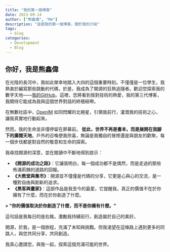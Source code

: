 ```yaml
---
title: "我的第一個博客"
date: 2023-09-14
author: ["熊鑫偉", "Me"]
description: "這是我的第一個博客，關於我的介紹"
tags:
  - blog
categories:
  - Development
  - Blog
---
```


## 你好，我是熊鑫偉

在光陰的長河中，我如此榮幸地踏入大四的這個重要時刻。不僅僅是一位學生，我熱衷於編寫那些跳動的代碼，於是，我成為了開源的狂熱追隨者。歡迎您探索我的數字天地——[我的GitHub](https://github.com/cubxxw)。這裡，您將看到我對技術的熱愛，我的第三代博客，我期待它能成為我與這個世界對話的終極紐帶。

在無數社區中，[OpenIM](http://github.com/OpenIMSDK/Open-IM-Server) 如同閃耀的北極星，引領我前行，灌溉我的技術之心，讓我真實地行動起來。

然而，我的生命並非僅停留在屏幕前。 **從此，世界不再是書本，而是展開在我腳下的廣闊天地**。戶外的召喚使我欣喜，無論是我獨自的冒險還是與朋友的歡聚，每一個步伐都是對自然的敬意和生命的探索。

我尋找開源的深意，並在閱讀中不斷地得到啟示：

+ **《開源的成功之路》**：它讓我明白，每一個成功都不是偶然，而是走過的那些佈滿荊棘的道路的回報。
+ **《大教堂與集市》**：開源並不僅僅是代碼的分享，它更是心與心的交流，是一種對自由與創新的追求。
+ **《黑客與畫家》**：這部作品是我至今的最愛，它提醒我，真正的價值不在於你擁有了什麼，而在於你創造了什麼。

**> "你的價值取決於你創造了什麼，而不是你擁有什麼。"**

這句話是我每日的座右銘，激勵我持續前行，創造屬於自己的美好。

開源，於我，是一個旅程，充滿了未知與挑戰。但我渴望在這條路上遇到更多的同路人，與您共同分享，共同創造。

我真心邀請您，與我一起，探索這個充滿可能的世界。